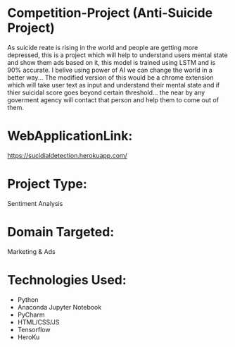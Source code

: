 # Competition-Project (Anti-Suicide Project)

As suicide reate is rising in the world and people are getting more depressed, this is a project which will help to understand users mental state and show them ads based on it, this model is trained using LSTM and is 90% accurate. I belive using power of AI we can change the world in a better way... The modified version of this would be a chrome extension which will take user text as input and understand their mental state and if thier suicidal score goes beyond certain threshold... the near by any goverment agency will contact that person and help them to come out of them.


# WebApplicationLink:

https://sucidialdetection.herokuapp.com/

# Project Type:
Sentiment Analysis

# Domain Targeted:
Marketing & Ads

# Technologies Used:
- Python
- Anaconda Jupyter Notebook
- PyCharm
- HTML/CSS/JS
- Tensorflow
- HeroKu
